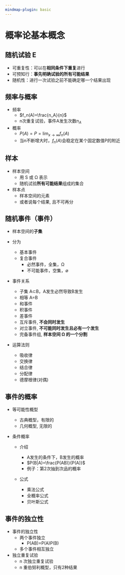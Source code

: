 ```yaml
---
mindmap-plugin: basic
---
```


# 概率论基本概念
## 随机试验 E
- 可重复性：可以在**相同条件下重复**进行
- 可预知行：**事先明确试验的所有可能结果**
- 随机性：进行一次试验之前不能确定哪一个结果出现

## 频率与概率
- 频率
    - $f_n(A)=\frac{n_A}{n}$
    - n次重复试验，事件A发生次数$n_A$
- 概率
    - $P(A)=P=\lim_{x \to \infty} f_n(A)$
    - 当n不断增大时，$f_n(A)$会稳定在某个固定数值P的附近

## 样本
- 样本空间 
    - 用 S 或 Ω 表示
    - 随机试验**所有可能结果**组成的集合
- 样本点
    - 样本空间的元素
    - 或者说每个结果, 且不可再分

## 随机事件（事件）
- 样本空间的**子集**
- 分为
    - 基本事件
    - 复合事件
        - 必然事件，全集，Ω
        - 不可能事件，空集，∅

- 事件关系
    - 子集 A⊂B，A发生必然导致B发生 
    - 相等 A=B
    - 和事件
    - 积事件 
    - 差事件 
    - 互斥事件, **不会同时发生**
    - 对立事件, **不可能同时发生且必有一个发生**
    - 完备事件组, **样本空间 Ω 的一个分割**

- 运算法则
    - 吸收律 
    - 交换律 
    - 结合律
    - 分配律
    - 德摩根律(对偶)

## 事件的概率
- 等可能性概型
    - 古典概型，有限的
    - 几何概型, 无限的

- 条件概率
    - 介绍
        - A发生的条件下，B发生的概率
        - $P(B|A)=\frac{P(AB)}{P(A)}$
        - 例子：第2次抽到次品的概率

    - 公式
        - 乘法公式
        - 全概率公式
        - 贝叶斯公式

## 事件的独立性
- 事件的独立性
    - 两个事件独立
        - P(AB)=P(A)P(B)
    - 多个事件相互独立
- 独立重复试验
    - n 次独立重复试验
    - n 重伯努利概型，只有2种结果
